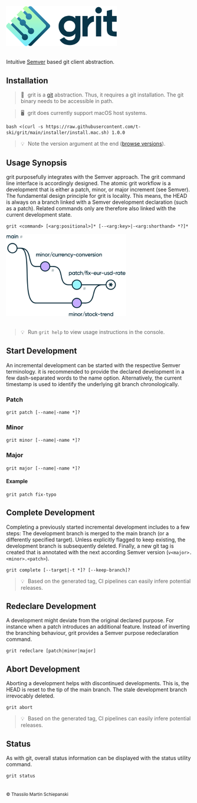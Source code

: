 <a href="https://github.com/t-ski/grit">
  <img src="./readme/grit-hero.png" width="300" alt="grit Logo">
</a><br><br>

Intuitive [Semver](https://semver.org) based git client abstraction.

## Installation

> 🔶 &hairsp; grit is a [git](https://git-scm.com/) abstraction. Thus, it requires a git installation. The git binary needs to be accessible in path.

> 🖥️ &hairsp; grit does currently support macOS host systems.

``` console
bash <(curl -s https://raw.githubusercontent.com/t-ski/grit/main/installer/install.mac.sh) 1.0.0
```
> 💡 &hairsp; Note the version argument at the end ([browse versions](https://github.com/t-ski/grit/releases)).

## Usage Synopsis

grit purposefully integrates with the Semver approach. The grit command line interface is accordingly designed. The atomic grit workflow is a development that is either a patch, minor, or major increment (see Semver). The fundamental design principle for grit is locality. This means, the HEAD is always on a branch linked with a Semver development declaration (such as a patch). Related commands only are therefore also linked with the current development state.

```
grit <command> [<arg:positional>]* [--<arg:key>|-<arg:shorthand> *?]*
```

<a href="https://github.com/t-ski/grit#usage-synopsis">
  <img src="./readme/scheme.png" width="325" alt="grit branching scheme">
</a><br><br>

> 💡 &hairsp; Run `grit help` to view usage instructions in the console.

## Start Development

An incremental development can be started with the respective Semver terminology. it is recommended to provide the declared development in a few dash-separated words to the name option. Alternatively, the current timestamp is used to identify the underlying git branch chronologically.

### Patch

``` console
grit patch [--name|-name *]?
```

### Minor

``` console
grit minor [--name|-name *]?
```

### Major

``` console
grit major [--name|-name *]?
```

#### Example

``` console
grit patch fix-typo
```

## Complete Development

Completing a previously started incremental development includes to a few steps: The development branch is merged to the main branch (or a differently specified target). Unless explicitly flagged to keep existing, the development branch is subsequently deleted. Finally, a new git tag is created that is annotated with the next according Semver version (`v<major>.<minor>.<patch>`).

``` console
grit complete [--target|-t *]? [--keep-branch]? 
```

> 💡 &hairsp; Based on the generated tag, CI pipelines can easily infere potential releases.

## Redeclare Development

A development might deviate from the original declared purpose. For instance when a patch introduces an additional feature. Instead of inverting the branching behaviour, grit provides a Semver purpose redeclaration command.

``` console
grit redeclare [patch|minor|major]
```

## Abort Development

Aborting a development helps with discontinued developments. This is, the HEAD is reset to the tip of the main branch. The stale development branch irrevocably deleted.

``` console
grit abort
```

> 💡 &hairsp; Based on the generated tag, CI pipelines can easily infere potential releases.

## Status

As with git, overall status information can be displayed with the status utility command.

``` console
grit status
```

##

<sub>&copy; Thassilo Martin Schiepanski</sub>